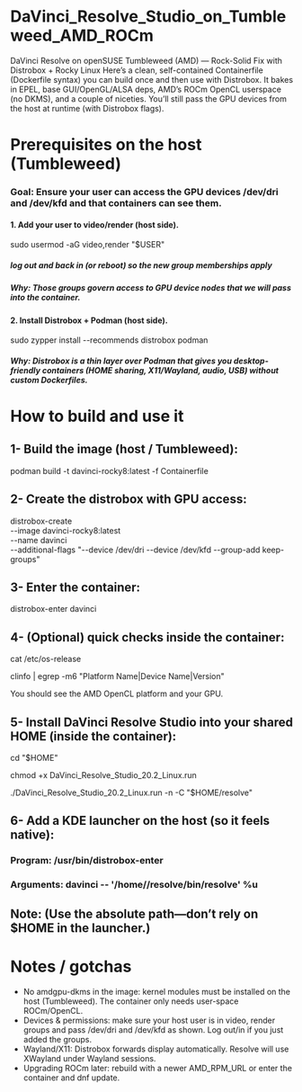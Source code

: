 # DaVinci_Resolve_Studio_on_Tumbleweed_AMD_ROCm
DaVinci Resolve on openSUSE Tumbleweed (AMD) — Rock-Solid Fix with Distrobox + Rocky Linux
Here’s a clean, self-contained Containerfile (Dockerfile syntax) you can build once and then use with Distrobox. It bakes in EPEL, base GUI/OpenGL/ALSA deps, AMD’s ROCm OpenCL userspace (no DKMS), and a couple of niceties. You’ll still pass the GPU devices from the host at runtime (with Distrobox flags).

# Prerequisites on the host (Tumbleweed)
### Goal: Ensure your user can access the GPU devices /dev/dri and /dev/kfd and that containers can see them.
#### 1.	Add your user to video/render (host side).
sudo usermod -aG video,render "$USER"

##### log out and back in (or reboot) so the new group memberships apply

##### Why: Those groups govern access to GPU device nodes that we will pass into the container. 

#### 2.	Install Distrobox + Podman (host side).
sudo zypper install --recommends distrobox podman

##### Why: Distrobox is a thin layer over Podman that gives you desktop-friendly containers (HOME sharing, X11/Wayland, audio, USB) without custom Dockerfiles.

# How to build and use it
## 1- Build the image (host / Tumbleweed):
podman build -t davinci-rocky8:latest -f Containerfile

## 2- Create the distrobox with GPU access:
distrobox-create \
  --image davinci-rocky8:latest \
  --name davinci \
  --additional-flags "--device /dev/dri --device /dev/kfd --group-add keep-groups"

## 3- Enter the container:
distrobox-enter davinci

## 4- (Optional) quick checks inside the container:
cat /etc/os-release

clinfo | egrep -m6 "Platform Name|Device Name|Version"

You should see the AMD OpenCL platform and your GPU.

## 5- Install DaVinci Resolve Studio into your shared HOME (inside the container):
cd "$HOME"

chmod +x DaVinci_Resolve_Studio_20.2_Linux.run

./DaVinci_Resolve_Studio_20.2_Linux.run -n -C "$HOME/resolve"

## 6- Add a KDE launcher on the host (so it feels native):
### Program: /usr/bin/distrobox-enter
### Arguments: davinci -- '/home/<your-user>/resolve/bin/resolve' %u

## Note: (Use the absolute path—don’t rely on $HOME in the launcher.)

# Notes / gotchas

- No amdgpu-dkms in the image: kernel modules must be installed on the host (Tumbleweed). The container only needs user-space ROCm/OpenCL.
- Devices & permissions: make sure your host user is in video, render groups and pass /dev/dri and /dev/kfd as shown. Log out/in if you just added the groups.
- Wayland/X11: Distrobox forwards display automatically. Resolve will use XWayland under Wayland sessions.
- Upgrading ROCm later: rebuild with a newer AMD_RPM_URL or enter the container and dnf update.
